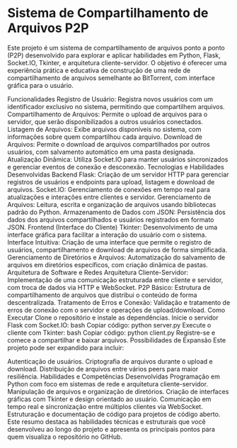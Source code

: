 ﻿# Sistema de Compartilhamento de Arquivos P2P
Este projeto é um sistema de compartilhamento de arquivos ponto a ponto (P2P) desenvolvido para explorar e aplicar habilidades em Python, Flask, Socket.IO, Tkinter, e arquitetura cliente-servidor. O objetivo é oferecer uma experiência prática e educativa de construção de uma rede de compartilhamento de arquivos semelhante ao BitTorrent, com interface gráfica para o usuário.

Funcionalidades
Registro de Usuário: Registra novos usuários com um identificador exclusivo no sistema, permitindo que compartilhem arquivos.
Compartilhamento de Arquivos: Permite o upload de arquivos para o servidor, que serão disponibilizados a outros usuários conectados.
Listagem de Arquivos: Exibe arquivos disponíveis no sistema, com informações sobre quem compartilhou cada arquivo.
Download de Arquivos: Permite o download de arquivos compartilhados por outros usuários, com salvamento automático em uma pasta designada.
Atualização Dinâmica: Utiliza Socket.IO para manter usuários sincronizados e gerenciar eventos de conexão e desconexão.
Tecnologias e Habilidades Desenvolvidas
Backend
Flask: Criação de um servidor HTTP para gerenciar registros de usuários e endpoints para upload, listagem e download de arquivos.
Socket.IO: Gerenciamento de conexões em tempo real para atualizações e interações entre clientes e servidor.
Gerenciamento de Arquivos: Leitura, escrita e organização de arquivos usando bibliotecas padrão do Python.
Armazenamento de Dados com JSON: Persistência dos dados dos arquivos compartilhados e usuários registrados em formato JSON.
Frontend (Interface do Cliente)
Tkinter: Desenvolvimento de uma interface gráfica para facilitar a interação do usuário com o sistema.
Interface Intuitiva: Criação de uma interface que permite o registro de usuários, compartilhamento e download de arquivos de forma simplificada.
Gerenciamento de Diretórios e Arquivos: Automatização do salvamento de arquivos em diretórios específicos, com criação dinâmica de pastas.
Arquitetura de Software e Redes
Arquitetura Cliente-Servidor: Implementação de uma comunicação estruturada entre cliente e servidor, com troca de dados via HTTP e WebSocket.
P2P Básico: Estrutura de compartilhamento de arquivos que distribui o conteúdo de forma descentralizada.
Tratamento de Erros e Conexão: Validação e tratamento de erros de conexão com o servidor e operações de upload/download.
Como Executar
Clone o repositório e instale as dependências.
Inicie o servidor Flask com Socket.IO:
bash
Copiar código:
python server.py
Execute o cliente com Tkinter:
bash
Copiar código:
python client.py
Registre-se e comece a compartilhar e baixar arquivos.
Possibilidades de Expansão
Este projeto pode ser expandido para incluir:

Autenticação de usuários.
Criptografia de arquivos durante o upload e download.
Distribuição de arquivos entre vários peers para maior resiliência.
Habilidades e Competências Desenvolvidas
Programação em Python com foco em sistemas de rede e arquitetura cliente-servidor.
Manipulação de arquivos e organização de diretórios.
Criação de interfaces gráficas com Tkinter e design orientado ao usuário.
Comunicação em tempo real e sincronização entre múltiplos clientes via WebSocket.
Estruturação e documentação de código para projetos de código aberto.
Este resumo destaca as habilidades técnicas e estruturais que você desenvolveu ao longo do projeto e apresenta os principais pontos para quem visualiza o repositório no GitHub.
